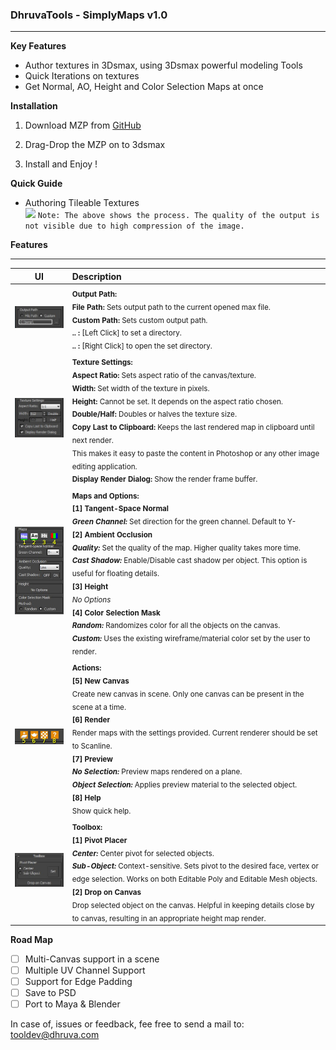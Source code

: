 ### DhruvaTools  - SimplyMaps v1.0
***

**Key Features**
* Author textures in 3Dsmax, using 3Dsmax powerful modeling Tools
* Quick Iterations on textures
* Get Normal, AO, Height and Color Selection Maps at once

**Installation**

1. Download MZP from [GitHub](https://github.com/DhruvaInteractive/MXS-SimplyMaps/blob/master/installer/DhruvaTools_SimplyMaps_v1.mzp)

2. Drag-Drop the MZP on to 3dsmax

3. Install and Enjoy !

**Quick Guide**

* Authoring Tileable Textures<br>
![](https://github.com/DhruvaInteractive/MXS-SimplyMaps/blob/master/doc/help_01.gif)
`Note: The above shows the process. The quality of the output is not visible due to high compression of the image.`

**Features**
***
UI | Description 
:------------: | :-------------
![](https://github.com/DhruvaInteractive/MXS-SimplyMaps/blob/master/doc/ui_01.jpg) |<sub>**Output Path:**<br>**File Path:** Sets output path to the current opened max file.<br>**Custom Path:** Sets custom output path.<br>**.. :** [Left Click] to set a directory. <br>**.. :** [Right Click] to open the set directory.</sub>
![](https://github.com/DhruvaInteractive/MXS-SimplyMaps/blob/master/doc/ui_02.jpg) | <sub>**Texture Settings:**<br>**Aspect Ratio:** Sets aspect ratio of the canvas/texture.<br>**Width:** Set width of the texture in pixels.<br>**Height:** Cannot be set. It depends on the aspect ratio chosen.<br>**Double/Half:** Doubles or halves the texture size.<br>**Copy Last to Clipboard:** Keeps the last rendered map in clipboard until next render.<br>This makes it easy to paste the content in Photoshop or any other image editing application.<br>**Display Render Dialog:** Show the render frame buffer.</sub>
![](https://github.com/DhruvaInteractive/MXS-SimplyMaps/blob/master/doc/ui_03.jpg) |<sub>**Maps and Options:**<br>**[1] Tangent-Space Normal**<br>**_Green Channel:_** Set direction for the green channel. Default to Y-<br>**[2] Ambient Occlusion**<br>**_Quality:_** Set the quality of the map. Higher quality takes more time.<br>**_Cast Shadow:_** Enable/Disable cast shadow per object. This option is useful for floating details.<br>**[3] Height**<br>_No Options_<br>**[4] Color Selection Mask**<br>**_Random:_** Randomizes color for all the objects on the canvas.<br>**_Custom:_** Uses the existing wireframe/material color set by the user to render.</sub>
![](https://github.com/DhruvaInteractive/MXS-SimplyMaps/blob/master/doc/ui_04.jpg) |<sub>**Actions:**<br>**[5] New Canvas**<br>Create new canvas in scene. Only one canvas can be present in the scene at a time.<br>**[6] Render**<br>Render maps with the settings provided. Current renderer should be set to Scanline.<br>**[7] Preview**<br>_**No Selection:**_ Preview maps rendered on a plane.<br>_**Object Selection:**_ Applies preview material to the selected object.<br>**[8] Help**<br>Show quick help.</sub>
![](https://github.com/DhruvaInteractive/MXS-SimplyMaps/blob/master/doc/ui_05.jpg) |<sub>**Toolbox:**<br>**[1] Pivot Placer**<br>_**Center:**_ Center pivot for selected objects.<br>_**Sub-Object:**_ Context-sensitive. Sets pivot to the desired face, vertex or edge selection. Works on both Editable Poly and Editable Mesh objects.<br>**[2] Drop on Canvas**<br>Drop selected object on the canvas. Helpful in keeping details close by to canvas, resulting in an appropriate height map render.</sub>

**Road Map**

- [ ] Multi-Canvas support in a scene
- [ ] Multiple UV Channel Support
- [ ] Support for Edge Padding
- [ ] Save to PSD
- [ ] Port to Maya & Blender

In case of, issues or feedback, fee free to send a mail to: tooldev@dhruva.com
